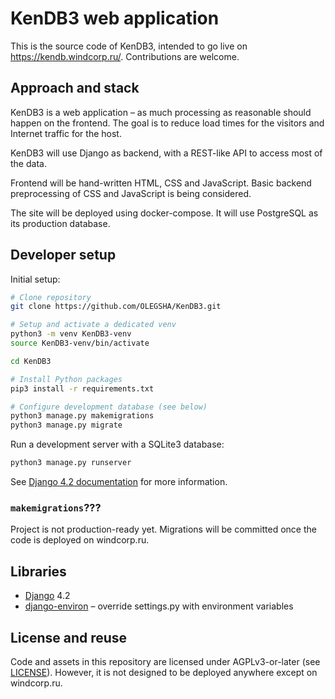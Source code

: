 # KenDB3 web application

This is the source code of KenDB3, intended to go live on https://kendb.windcorp.ru/. Contributions are welcome.

## Approach and stack

KenDB3 is a web application – as much processing as reasonable should happen on the frontend. The goal is to reduce load times for the visitors and Internet traffic for the host.

KenDB3 will use Django as backend, with a REST-like API to access most of the data.

Frontend will be hand-written HTML, CSS and JavaScript. Basic backend preprocessing of CSS and JavaScript is being considered.

The site will be deployed using docker-compose. It will use PostgreSQL as its production database.

## Developer setup

Initial setup:

```bash
# Clone repository
git clone https://github.com/OLEGSHA/KenDB3.git

# Setup and activate a dedicated venv
python3 -m venv KenDB3-venv
source KenDB3-venv/bin/activate

cd KenDB3

# Install Python packages
pip3 install -r requirements.txt

# Configure development database (see below)
python3 manage.py makemigrations
python3 manage.py migrate
```

Run a development server with a SQLite3 database:

```bash
python3 manage.py runserver
```

See [Django 4.2 documentation](https://docs.djangoproject.com/en/4.2/) for more information.

### `makemigrations`???

Project is not production-ready yet. Migrations will be committed once the code is deployed on windcorp.ru.

## Libraries

- [Django](https://djangoproject.com/) 4.2
- [django-environ](https://pypi.org/project/django-environ/) – override settings.py with environment variables

## License and reuse

Code and assets in this repository are licensed under AGPLv3-or-later (see [LICENSE](LICENSE)). However, it is not designed to be deployed anywhere except on windcorp.ru.
